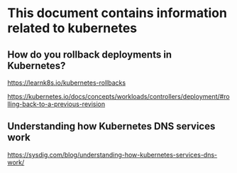 # This document contains information related to kubernetes 

How do you rollback deployments in Kubernetes?
--

https://learnk8s.io/kubernetes-rollbacks

https://kubernetes.io/docs/concepts/workloads/controllers/deployment/#rolling-back-to-a-previous-revision

Understanding how Kubernetes DNS services work
-- 

https://sysdig.com/blog/understanding-how-kubernetes-services-dns-work/
